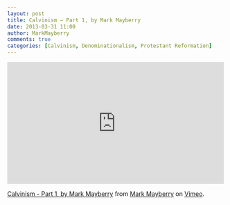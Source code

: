```yaml
---
layout: post
title: Calvinism – Part 1, by Mark Mayberry
date: 2013-03-31 11:00
author: MarkMayberry
comments: true
categories: [Calvinism, Denominationalism, Protestant Reformation]
---
```

<iframe src="http://player.vimeo.com/video/64404140" width="500" height="281" frameborder="0" webkitAllowFullScreen mozallowfullscreen allowFullScreen></iframe> <p><a href="http://vimeo.com/64404140">Calvinism - Part 1, by Mark Mayberry</a> from <a href="http://vimeo.com/ascoc">Mark Mayberry</a> on <a href="http://vimeo.com">Vimeo</a>.</p>
